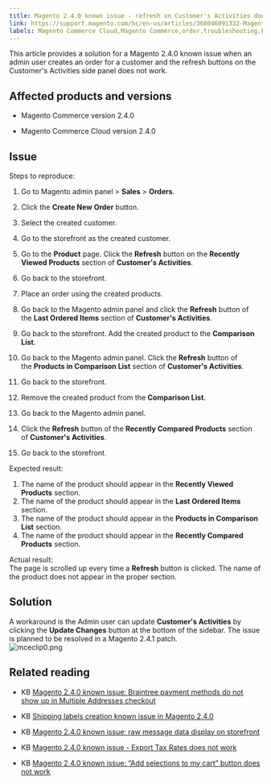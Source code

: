 ```yaml
---
title: Magento 2.4.0 known issue - refresh on Customer's Activities does not work
link: https://support.magento.com/hc/en-us/articles/360046091332-Magento-2-4-0-known-issue-refresh-on-Customer-s-Activities-does-not-work
labels: Magento Commerce Cloud,Magento Commerce,order,troubleshooting,known issues,product,button,2.4.0,refresh
---
```


This article provides a solution for a Magento 2.4.0 known issue when an admin user creates an order for a customer and the refresh buttons on the Customer's Activities side panel does not work.

## Affected products and versions

* Magento Commerce version 2.4.0

* Magento Commerce Cloud version 2.4.0

## Issue

 Steps to reproduce:

1. Go to Magento admin panel > **Sales** > **Orders**.

1. Click the **Create New Order** button.

1. Select the created customer.

1. Go to the storefront as the created customer.

10. Go to the **Product** page. Click the **Refresh** button on the **Recently Viewed Products** section of **Customer's Activities**.

12. Go back to the storefront.

14. Place an order using the created products.

16. Go back to the Magento admin panel and click the **Refresh** button of the **Last Ordered Items** section of **Customer's Activities**.

18. Go back to the storefront. Add the created product to the **Comparison List**.

20. Go back to the Magento admin panel. Click the **Refresh** button of the **Products in Comparison List** section of **Customer's Activities**.

22. Go back to the storefront.

24. Remove the created product from the **Comparison List**.

26. Go back to the Magento admin panel.

28. Click the **Refresh** button of the **Recently Compared Products** section of **Customer's Activities**.

30. Go back to the storefront.

Expected result:  
 1. The name of the product should appear in the **Recently Viewed Products** section.  
 2. The name of the product should appear in the **Last Ordered Items** section.  
 3. The name of the product should appear in the **Products in Comparison List** section.  
 4. The name of the product should appear in the **Recently Compared Products** section.

Actual result:  
 The page is scrolled up every time a **Refresh** button is clicked. The name of the product does not appear in the proper section.

## Solution

A workaround is the Admin user can update **Customer's Activities** by clicking the **Update Changes** button at the bottom of the sidebar. The issue is planned to be resolved in a Magento 2.4.1 patch.  
 ![mceclip0.png](https://support.magento.com/hc/article_attachments/360062477631/mceclip0.png)

## Related reading

* KB [Magento 2.4.0 known issue: Braintree payment methods do not show up in Multiple Addresses checkout](https://support.magento.com/hc/en-us/articles/360046354992)

* KB [Shipping labels creation known issue in Magento 2.4.0](https://support.magento.com/hc/en-us/articles/360046750171-Shipping-labels-creation-known-issue-in-Magento-2-4-0)

* KB [Magento 2.4.0 known issue: raw message data display on storefront](https://support.magento.com/hc/en-us/articles/360045804332)

* KB [Magento 2.4.0 known issue - Export Tax Rates does not work](https://support.magento.com/hc/en-us/articles/360045850032)

* KB [Magento 2.4.0 known issue: “Add selections to my cart” button does not work](https://support.magento.com/hc/en-us/articles/360045838312-Magento-2-4-0-known-issue-Add-selections-to-my-cart-button-does-not-work)


